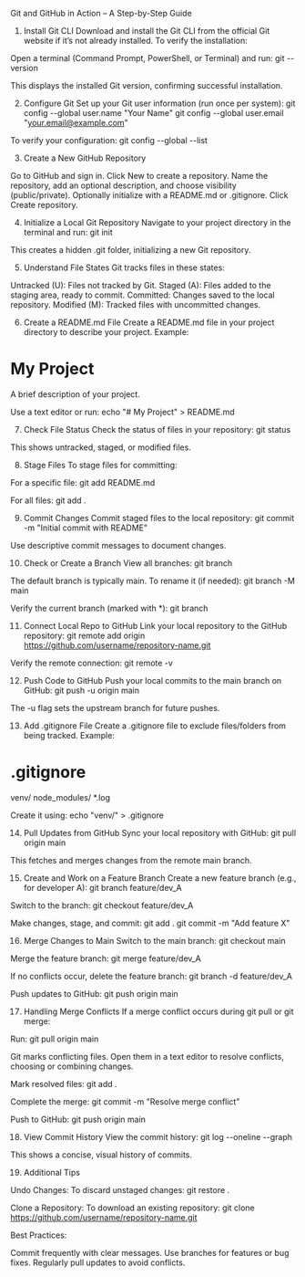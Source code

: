 Git and GitHub in Action – A Step-by-Step Guide
1. Install Git CLI
Download and install the Git CLI from the official Git website if it’s not already installed.
To verify the installation:

Open a terminal (Command Prompt, PowerShell, or Terminal) and run:
git --version

This displays the installed Git version, confirming successful installation.



2. Configure Git
Set up your Git user information (run once per system):
git config --global user.name "Your Name"
git config --global user.email "your.email@example.com"

To verify your configuration:
git config --global --list


3. Create a New GitHub Repository

Go to GitHub and sign in.
Click New to create a repository.
Name the repository, add an optional description, and choose visibility (public/private).
Optionally initialize with a README.md or .gitignore.
Click Create repository.


4. Initialize a Local Git Repository
Navigate to your project directory in the terminal and run:
git init

This creates a hidden .git folder, initializing a new Git repository.

5. Understand File States
Git tracks files in these states:

Untracked (U): Files not tracked by Git.
Staged (A): Files added to the staging area, ready to commit.
Committed: Changes saved to the local repository.
Modified (M): Tracked files with uncommitted changes.


6. Create a README.md File
Create a README.md file in your project directory to describe your project. Example:
# My Project
A brief description of your project.

Use a text editor or run:
echo "# My Project" > README.md


7. Check File Status
Check the status of files in your repository:
git status

This shows untracked, staged, or modified files.

8. Stage Files
To stage files for committing:

For a specific file:
git add README.md


For all files:
git add .




9. Commit Changes
Commit staged files to the local repository:
git commit -m "Initial commit with README"

Use descriptive commit messages to document changes.

10. Check or Create a Branch
View all branches:
git branch

The default branch is typically main. To rename it (if needed):
git branch -M main

Verify the current branch (marked with *):
git branch


11. Connect Local Repo to GitHub
Link your local repository to the GitHub repository:
git remote add origin https://github.com/username/repository-name.git

Verify the remote connection:
git remote -v


12. Push Code to GitHub
Push your local commits to the main branch on GitHub:
git push -u origin main

The -u flag sets the upstream branch for future pushes.

13. Add .gitignore File
Create a .gitignore file to exclude files/folders from being tracked. Example:
# .gitignore
venv/
node_modules/
*.log

Create it using:
echo "venv/" > .gitignore


14. Pull Updates from GitHub
Sync your local repository with GitHub:
git pull origin main

This fetches and merges changes from the remote main branch.

15. Create and Work on a Feature Branch
Create a new feature branch (e.g., for developer A):
git branch feature/dev_A

Switch to the branch:
git checkout feature/dev_A

Make changes, stage, and commit:
git add .
git commit -m "Add feature X"


16. Merge Changes to Main
Switch to the main branch:
git checkout main

Merge the feature branch:
git merge feature/dev_A

If no conflicts occur, delete the feature branch:
git branch -d feature/dev_A

Push updates to GitHub:
git push origin main


17. Handling Merge Conflicts
If a merge conflict occurs during git pull or git merge:

Run:
git pull origin main


Git marks conflicting files. Open them in a text editor to resolve conflicts, choosing or combining changes.

Mark resolved files:
git add .


Complete the merge:
git commit -m "Resolve merge conflict"


Push to GitHub:
git push origin main




18. View Commit History
View the commit history:
git log --oneline --graph

This shows a concise, visual history of commits.

19. Additional Tips

Undo Changes: To discard unstaged changes:
git restore .


Clone a Repository: To download an existing repository:
git clone https://github.com/username/repository-name.git


Best Practices:

Commit frequently with clear messages.
Use branches for features or bug fixes.
Regularly pull updates to avoid conflicts.


